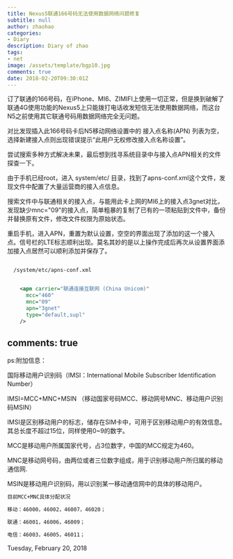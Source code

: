 ```yaml
---
title: Nexus5联通166号码无法使用数据网络问题修复
subtitle: null
author: zhaohao
categories:
- Diary
description: Diary of zhao
tags:
- net
image: /assets/template/bgp10.jpg
comments: true
date: 2018-02-20T09:30:01Z
---
```


订了联通的166号码，在iPhone、MI6、ZIMIFI上使用一切正常，但是换到破解了联通4G使用功能的Nexus5上只能拨打电话收发短信无法使用数据网络，而这台N5之前使用其它联通号码用数据网络完全无问题。   

对比发现插入此166号码卡后N5移动网络设置中的 接入点名称(APN) 列表为空，选择新建接入点则出现错误提示“此用户无权修改接入点名称设置”。   

尝试搜索多种方式解决未果，最后想到找寻系统目录中与接入点APN相关的文件探查一下。   

由于手机已经root，进入 system/etc/ 目录，找到了apns-conf.xml这个文件，发现文件中配置了大量运营商的接入点信息。   

搜索文件中与联通相关的接入点，与能用此卡上网的MI6上的接入点3gnet对比，发现缺少mnc="09"的接入点，简单粗暴的复制了已有的一项粘贴到文件中，备份并替换原有文件，修改文件权限为原始状态。   

重启手机，进入APN，重置为默认设置，空空的界面出现了添加的这一个接入点。信号栏的LTE标志顺利出现。莫名其妙的是以上操作完成后再次从设置界面添加接入点居然可以顺利添加并保存了。  


```xml  

  /system/etc/apns-conf.xml


    <apn carrier="联通连接互联网 (China Unicom)"
      mcc="460"
      mnc="09"
      apn="3gnet"
      type="default,supl"
    />
``` 

comments: true 
-----

ps:附加信息：

国际移动用户识别码（IMSI：International Mobile Subscriber Identification Number）

IMSI=MCC+MNC+MSIN （移动国家号码MCC、移动网号MNC、移动用户识别码MSIN）

IMSI是区别移动用户的标志，储存在SIM卡中，可用于区别移动用户的有效信息。其总长度不超过15位，同样使用0~9的数字。

MCC是移动用户所属国家代号，占3位数字，中国的MCC规定为460。

MNC是移动网号码，由两位或者三位数字组成，用于识别移动用户所归属的移动通信网.

MSIN是移动用户识别码，用以识别某一移动通信网中的具体的移动用户。

```xml
目前MCC+MNC具体分配状况

移动：46000，46002，46007，46020；

联通：46001，46006，46009；

电信：46003，46005，46011；    

```

   
Tuesday, February 20, 2018
